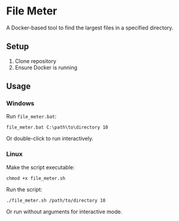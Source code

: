# File Meter

A Docker-based tool to find the largest files in a specified directory.

## Setup

1. Clone repository
2. Ensure Docker is running

## Usage

### Windows

Run `file_meter.bat`:
```
file_meter.bat C:\path\to\directory 10
```
Or double-click to run interactively.

### Linux

Make the script executable:
```
chmod +x file_meter.sh
```

Run the script:
```
./file_meter.sh /path/to/directory 10
```
Or run without arguments for interactive mode.
